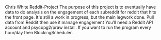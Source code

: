 Chris White
Reddit-Project
The purpose of this project is to eventually have data to do analysis on the engagement of each subreddit for reddit that hits the front page. It's still a work in progress, but the main legwork done.
Pull data from Reddit then use it manage engagement
You'll need a Reddit API account and psycopg2/praw install. If you want to run the program every hour/day then BlockingScheduler.
